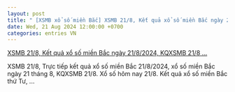 ```yaml
---
layout: post
title: " [XSMB xổ số miền Bắc] XSMB 21/8, Kết quả xổ số miền Bắc ngày 21/8/2024, KQXSMB 21/8 ..."
date: Wed, 21 Aug 2024 12:00:00 +0700
categories: entries VN
---
```

[XSMB 21/8, Kết quả xổ số miền Bắc ngày 21/8/2024, KQXSMB 21/8 ...](https://congthuong.vn/xsmb-218-ket-qua-xo-so-mien-bac-hom-nay-2182024-xo-so-mien-bac-21-thang-8-truc-tiep-xsmb-218-340356.html)

XSMB 21/8, Trực tiếp kết quả xổ số miền Bắc 21/8/2024, xổ số miền Bắc ngày 21 tháng 8, KQXSMB 21/8. Xổ số hôm nay 21/8. Kết quả xổ số miền Bắc thứ Tư, ...

